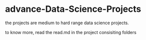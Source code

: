 # advance-Data-Science-Projects
the projects are medium to hard range data science projects.

to know more, read the read.md in the project consisiting folders

